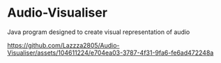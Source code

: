 # Audio-Visualiser
Java program designed to create visual representation of audio






https://github.com/Lazzza2805/Audio-Visualiser/assets/104611224/e704ea03-3787-4f31-9fa6-fe6ad472248a

